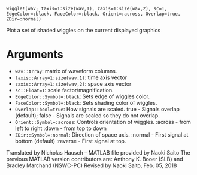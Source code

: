 ```
wiggle!(wav; taxis=1:size(wav,1), zaxis=1:size(wav,2), sc=1, EdgeColor=:black, FaceColor=:black, Orient=:across, Overlap=true, ZDir=:normal)
```

Plot a set of shaded wiggles on the current displayed graphics

# Arguments

  * `wav::Array`: matrix of waveform columns.
  * `taxis::Array=1:size(wav,1)`: time axis vector
  * `zaxis::Array=1:size(wav,2)`: space axis vector
  * `sc::Float=1`: scale factor/magnification.
  * `EdgeColor::Symbol=:black`: Sets edge of wiggles color.
  * `FaceColor::Symbol=:black`: Sets shading color of wiggles.
  * `Overlap::bool=true`: How signals are scaled.       true  - Signals overlap (default);       false - Signals are scaled so they do not overlap.
  * `Orient::Symbol=:across`: Controls orientation of wiggles.       :across - from left to right       :down   - from top to down
  * `ZDir::Symbol=:normal`: Direction of space axis.       :normal  - First signal at bottom (default)       :reverse - First signal at top.

Translated by Nicholas Hausch – MATLAB file provided by Naoki Saito The previous MATLAB version contributors are:  Anthony K. Booer (SLB) and Bradley Marchand (NSWC-PC) Revised by Naoki Saito, Feb. 05, 2018
